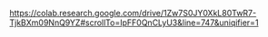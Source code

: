 https://colab.research.google.com/drive/1Zw7S0JY0XkL80TwR7-TjkBXm09NnQ9YZ#scrollTo=IpFF0QnCLyU3&line=747&uniqifier=1
